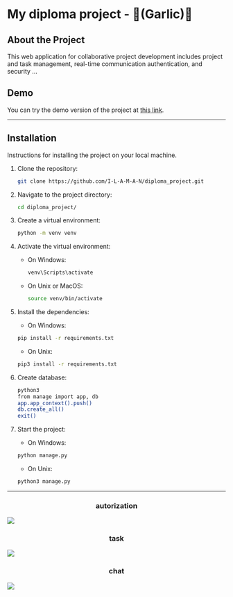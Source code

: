 # My diploma project - 🧄(Garlic)🧄

## About the Project

   This web application for collaborative project development includes project and task management, real-time communication authentication, and security ...

## Demo

You can try the demo version of the project at [this link](https://ilaman.pythonanywhere.com/).

<hr>

## Installation

Instructions for installing the project on your local machine.

1. Clone the repository:
    ```bash
    git clone https://github.com/I-L-A-M-A-N/diploma_project.git
    ```
2. Navigate to the project directory:
    ```bash
    cd diploma_project/
    ```
3. Create a virtual environment:
    ```bash
    python -m venv venv
    ```
4. Activate the virtual environment:

    - On Windows:
        ```bash
        venv\Scripts\activate
        ```
    - On Unix or MacOS:
        ```bash
        source venv/bin/activate
        ```
5. Install the dependencies:
    - On Windows:
    ```bash
    pip install -r requirements.txt
    ```
    - On Unix:
    ```bash
    pip3 install -r requirements.txt
    ```
6. Create database:
   ```bash
   python3
   from manage import app, db
   app.app_context().push()
   db.create_all()
   exit()
   ```
7. Start the project:
    - On Windows:
    ```bash
    python manage.py
    ```
    - On Unix:
    ```bash
    python3 manage.py
    ```
<hr>
<h3 align='center'>autorization</h3>
<img src='static/gif/example1.gif'>
<h3 align='center'>task</h3>
<img src='static/gif/example2.gif'>
<h3 align='center'>chat</h3>
<img src='static/gif/example3.gif'>